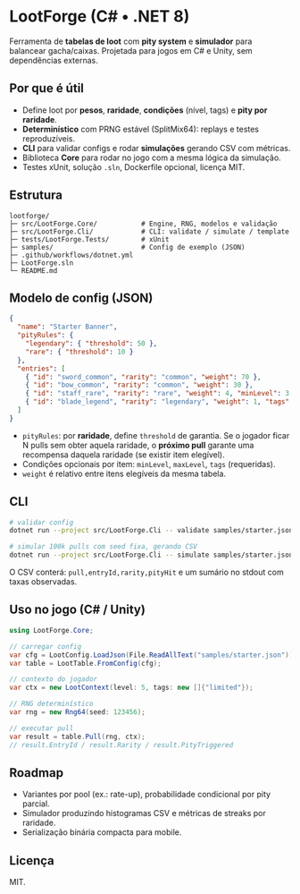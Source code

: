 
# LootForge (C# • .NET 8)

Ferramenta de **tabelas de loot** com **pity system** e **simulador** para balancear gacha/caixas. Projetada para jogos em C# e Unity, sem dependências externas.

## Por que é útil
- Define loot por **pesos**, **raridade**, **condições** (nível, tags) e **pity por raridade**.
- **Determinístico** com PRNG estável (SplitMix64): replays e testes reproduzíveis.
- **CLI** para validar configs e rodar **simulações** gerando CSV com métricas.
- Biblioteca **Core** para rodar no jogo com a mesma lógica da simulação.
- Testes xUnit, solução `.sln`, Dockerfile opcional, licença MIT.

## Estrutura
```
lootforge/
├─ src/LootForge.Core/           # Engine, RNG, modelos e validação
├─ src/LootForge.Cli/            # CLI: validate / simulate / template
├─ tests/LootForge.Tests/        # xUnit
├─ samples/                      # Config de exemplo (JSON)
├─ .github/workflows/dotnet.yml
├─ LootForge.sln
└─ README.md
```

## Modelo de config (JSON)

```json
{
  "name": "Starter Banner",
  "pityRules": {
    "legendary": { "threshold": 50 },
    "rare": { "threshold": 10 }
  },
  "entries": [
    { "id": "sword_common", "rarity": "common", "weight": 70 },
    { "id": "bow_common", "rarity": "common", "weight": 30 },
    { "id": "staff_rare", "rarity": "rare", "weight": 4, "minLevel": 3 },
    { "id": "blade_legend", "rarity": "legendary", "weight": 1, "tags": ["limited"] }
  ]
}
```

- `pityRules`: por **raridade**, define `threshold` de garantia. Se o jogador ficar N pulls sem obter aquela raridade, o **próximo pull** garante uma recompensa daquela raridade (se existir item elegível).
- Condições opcionais por item: `minLevel`, `maxLevel`, `tags` (requeridas).
- `weight` é relativo entre itens elegíveis da mesma tabela.

## CLI

```bash
# validar config
dotnet run --project src/LootForge.Cli -- validate samples/starter.json

# simular 100k pulls com seed fixa, gerando CSV
dotnet run --project src/LootForge.Cli -- simulate samples/starter.json --pulls 100000 --seed 42 --csv dist/out.csv --level 5 --tag limited
```

O CSV conterá: `pull,entryId,rarity,pityHit` e um sumário no stdout com taxas observadas.

## Uso no jogo (C# / Unity)

```csharp
using LootForge.Core;

// carregar config
var cfg = LootConfig.LoadJson(File.ReadAllText("samples/starter.json"));
var table = LootTable.FromConfig(cfg);

// contexto do jogador
var ctx = new LootContext(level: 5, tags: new []{"limited"});

// RNG determinístico
var rng = new Rng64(seed: 123456);

// executar pull
var result = table.Pull(rng, ctx);
// result.EntryId / result.Rarity / result.PityTriggered
```

## Roadmap
- Variantes por pool (ex.: rate-up), probabilidade condicional por pity parcial.
- Simulador produzindo histogramas CSV e métricas de streaks por raridade.
- Serialização binária compacta para mobile.

## Licença
MIT.
